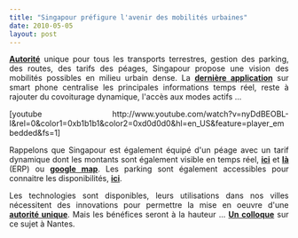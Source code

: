 ```yaml
---
title: "Singapour préfigure l'avenir des mobilités urbaines"
date: 2010-05-05
layout: post
---
```


<p style="text-align: justify"><strong><a href="/2009/11/autorite-des-transports-vers-une-revolution.html" target="_blank">Autorité</a></strong> unique pour tous les transports terrestres, gestion des parking, des routes, des tarifs des péages, Singapour propose une vision des mobilités possibles en milieu urbain dense. La <strong><a href="http://www.onemotoring.com.sg/publish/onemotoring/en/on_the_roads.html" target="_blank">dernière application</a></strong> sur smart phone centralise les principales informations temps réel, reste à rajouter du covoiturage dynamique, l'accès aux modes actifs ...</p> <p style="text-align: justify">  [youtube http://www.youtube.com/watch?v=nyDdBEOBL-I&rel=0&color1=0xb1b1b1&color2=0xd0d0d0&hl=en_US&feature=player_embedded&fs=1]</p> <p style="text-align: justify">Rappelons que Singapour est également équipé d'un péage avec un tarif dynamique dont les montants sont également visible en temps réel, <strong><a href="http://interactivemap.onemotoring.com.sg/mapapp/index.html?param=redirect" target="_blank">ici</a></strong> et <strong><a href="http://www.onemotoring.com.sg/publish/onemotoring/en/on_the_roads/ERP_Rates.html" target="_blank">là</a></strong> (ERP) ou <strong><a href="http://maps.google.com.sg/" target="_blank">google map</a></strong>. Les parking sont également accessibles pour connaitre les disponibilités, <strong><a href="http://www.onemotoring.com.sg/publish/onemotoring/en/on_the_roads/parking/parking_lot.html?area=Orchard&flag=true" target="_blank">ici</a></strong>.</p> <p style="text-align: justify">Les technologies sont disponibles, leurs utilisations dans nos villes nécessitent des innovations pour permettre la mise en oeuvre d'une <strong><a href="/2009/11/autorite-des-transports-vers-une-revolution.html" target="_blank">autorité unique</a></strong>. Mais les bénéfices seront à la hauteur ... <strong><a href="http://www.droit.univ-nantes.fr/labos/dcs/upload/pdf/Programme_15.pdf" target="_blank">Un colloque</a></strong> sur ce sujet à Nantes.</p>